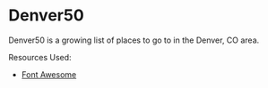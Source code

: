# Denver50

Denver50 is a growing list of places to go to in the Denver, CO area.

Resources Used:
- [Font Awesome](http://fontawesome.io/ "Font Awesome")